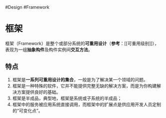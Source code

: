 #Design #Framework

# 框架
框架（Framework）是整个或部分系统的**可重用设计**（**参考**：[[可重用级别]]），表现为一组**抽象构件**及构件实例间**交互方法**。

## 特点
1. 框架是**一系列可重用设计的集合**，一般是为了解决某一个领域的问题。
2. 框架是一种特殊的软件，它并不能提供完整无缺的解决方案，而是为你构建解决方案提供良好的基础。
3. 框架是半成品，典型地，框架是系统或子系统的半成品；
4. 框架中的服务被应用系统直接调用，而框架中的扩展点是供应用开发人员定制的“可变化点”。
